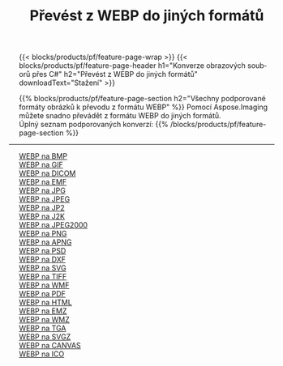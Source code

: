 ﻿---
title: Převést z WEBP do jiných formátů 
weight: 3920
url: /cs/net/conversion/from/webp 
lang: cs
langdirlevel: 2
locales: zh-hans,ja,it,ru,de,es,fr,nl,id,lt,pl,pt,vi,tr,ko,zh-hant,ar,hi,th,sv,cs,uk,he
description: Pomocí Aspose.Imaging můžete snadno převést z formátu WEBP do jiných formátů
---

{{< blocks/products/pf/feature-page-wrap >}}
{{< blocks/products/pf/feature-page-header h1="Konverze obrazových souborů přes C#" h2="Převést z WEBP do jiných formátů" downloadText="Stažení" >}}


{{% blocks/products/pf/feature-page-section  h2="Všechny podporované formáty obrázků k převodu z formátu WEBP" %}}
Pomocí Aspose.Imaging můžete snadno převádět z formátu WEBP do jiných formátů.
<br/>
Úplný seznam podporovaných konverzí:
{{% /blocks/products/pf/feature-page-section %}}
<div class="container-fluid productfamilypage bg-gray">
    <div class="convertypes bg-gray agp-content section">
        <div class="container">
		<hr style="margin-left:-20px;"/>
		<div class="row other-converters">
		    <div class='col-md-2 other-converter remove-lp remove-rp'><a href="/imaging/cs/net/conversion/webp-to-bmp" >WEBP na BMP</a></div><div class='col-md-2 other-converter remove-lp remove-rp'><a href="/imaging/cs/net/conversion/webp-to-gif" >WEBP na GIF</a></div><div class='col-md-2 other-converter remove-lp remove-rp'><a href="/imaging/cs/net/conversion/webp-to-dicom" >WEBP na DICOM</a></div><div class='col-md-2 other-converter remove-lp remove-rp'><a href="/imaging/cs/net/conversion/webp-to-emf" >WEBP na EMF</a></div><div class='col-md-2 other-converter remove-lp remove-rp'><a href="/imaging/cs/net/conversion/webp-to-jpg" >WEBP na JPG</a></div><div class='col-md-2 other-converter remove-lp remove-rp'><a href="/imaging/cs/net/conversion/webp-to-jpeg" >WEBP na JPEG</a></div><div class='col-md-2 other-converter remove-lp remove-rp'><a href="/imaging/cs/net/conversion/webp-to-jp2" >WEBP na JP2</a></div><div class='col-md-2 other-converter remove-lp remove-rp'><a href="/imaging/cs/net/conversion/webp-to-j2k" >WEBP na J2K</a></div><div class='col-md-2 other-converter remove-lp remove-rp'><a href="/imaging/cs/net/conversion/webp-to-jpeg2000" >WEBP na JPEG2000</a></div><div class='col-md-2 other-converter remove-lp remove-rp'><a href="/imaging/cs/net/conversion/webp-to-png" >WEBP na PNG</a></div><div class='col-md-2 other-converter remove-lp remove-rp'><a href="/imaging/cs/net/conversion/webp-to-apng" >WEBP na APNG</a></div><div class='col-md-2 other-converter remove-lp remove-rp'><a href="/imaging/cs/net/conversion/webp-to-psd" >WEBP na PSD</a></div><div class='col-md-2 other-converter remove-lp remove-rp'><a href="/imaging/cs/net/conversion/webp-to-dxf" >WEBP na DXF</a></div><div class='col-md-2 other-converter remove-lp remove-rp'><a href="/imaging/cs/net/conversion/webp-to-svg" >WEBP na SVG</a></div><div class='col-md-2 other-converter remove-lp remove-rp'><a href="/imaging/cs/net/conversion/webp-to-tiff" >WEBP na TIFF</a></div><div class='col-md-2 other-converter remove-lp remove-rp'><a href="/imaging/cs/net/conversion/webp-to-wmf" >WEBP na WMF</a></div><div class='col-md-2 other-converter remove-lp remove-rp'><a href="/imaging/cs/net/conversion/webp-to-pdf" >WEBP na PDF</a></div><div class='col-md-2 other-converter remove-lp remove-rp'><a href="/imaging/cs/net/conversion/webp-to-html" >WEBP na HTML</a></div><div class='col-md-2 other-converter remove-lp remove-rp'><a href="/imaging/cs/net/conversion/webp-to-emz" >WEBP na EMZ</a></div><div class='col-md-2 other-converter remove-lp remove-rp'><a href="/imaging/cs/net/conversion/webp-to-wmz" >WEBP na WMZ</a></div><div class='col-md-2 other-converter remove-lp remove-rp'><a href="/imaging/cs/net/conversion/webp-to-tga" >WEBP na TGA</a></div><div class='col-md-2 other-converter remove-lp remove-rp'><a href="/imaging/cs/net/conversion/webp-to-svgz" >WEBP na SVGZ</a></div><div class='col-md-2 other-converter remove-lp remove-rp'><a href="/imaging/cs/net/conversion/webp-to-canvas" >WEBP na CANVAS</a></div><div class='col-md-2 other-converter remove-lp remove-rp'><a href="/imaging/cs/net/conversion/webp-to-ico" >WEBP na ICO</a></div>
                </div>
        </div>
    </div>
</div>
<br/>


